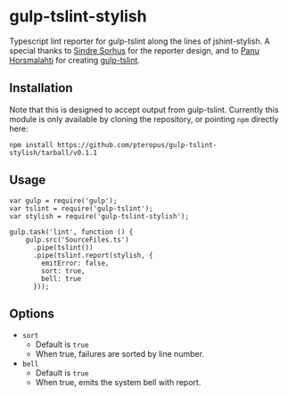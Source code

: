 gulp-tslint-stylish
===================
Typescript lint reporter for gulp-tslint along the lines of jshint-stylish.  A special thanks to
[Sindre Sorhus](https://github.com/sindresorhus) for the reporter design, and to
[Panu Horsmalahti](https://github.com/panuhorsmalahti) for creating
[gulp-tslint](https://github.com/panuhorsmalahti/gulp-tslint).

Installation
------------
Note that this is designed to accept output from gulp-tslint.  Currently this module is only
available by cloning the repository, or pointing `npm` directly here:

```
npm install https://github.com/pteropus/gulp-tslint-stylish/tarball/v0.1.1
```

Usage
-----

```
var gulp = require('gulp');
var tslint = require('gulp-tslint');
var stylish = require('gulp-tslint-stylish');

gulp.task('lint', function () {
    gulp.src('SourceFiles.ts')
      .pipe(tslint())
      .pipe(tslint.report(stylish, {
        emitError: false,
        sort: true,
        bell: true
      }));
```

Options
-------
- `sort`
	- Default is `true`
	- When true, failures are sorted by line number.
- `bell`
    - Default is `true`
    - When true, emits the system bell with report.
